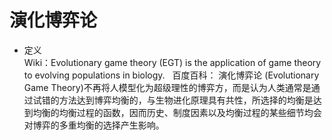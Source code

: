 # 演化博弈论
- 定义  
Wiki：Evolutionary game theory (EGT) is the application of game theory to evolving populations in biology.  
百度百科：
演化博弈论 (Evolutionary Game Theory)不再将人模型化为超级理性的博弈方，而是认为人类通常是通过试错的方法达到博弈均衡的，与生物进化原理具有共性，所选择的均衡是达到均衡的均衡过程的函数，因而历史、制度因素以及均衡过程的某些细节均会对博弈的多重均衡的选择产生影响。
